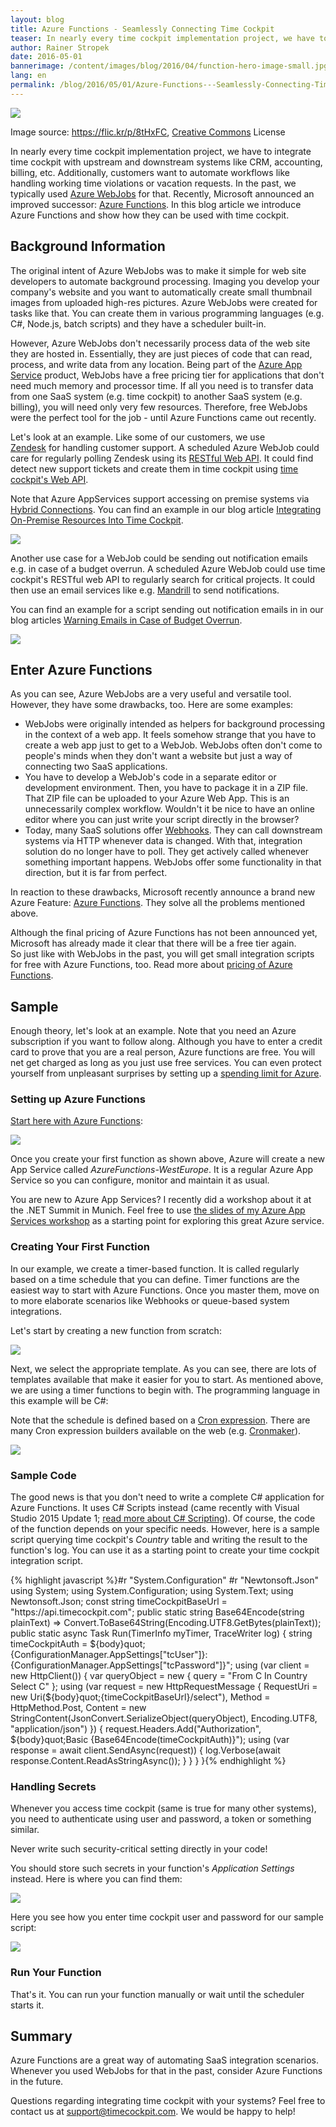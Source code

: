 ```yaml
---
layout: blog
title: Azure Functions - Seamlessly Connecting Time Cockpit
teaser: In nearly every time cockpit implementation project, we have to integrate time cockpit with upstream and downstream systems like CRM, accounting, billing, etc. Additionally, customers want to automate workflows like handling working time violations or vacation requests. In the past, we typically used Azure WebJobs for that. Recently, Microsoft announced an improved successor -  Azure Functions. In this blog article we introduce Azure Functions and show how they can be used with time cockpit.
author: Rainer Stropek
date: 2016-05-01
bannerimage: /content/images/blog/2016/04/function-hero-image-small.jpg
lang: en
permalink: /blog/2016/05/01/Azure-Functions---Seamlessly-Connecting-Time-Cockpit
---
```


<p xmlns="http://www.w3.org/1999/xhtml">
  <img src="{{site.baseurl}}/content/images/blog/2016/04/function-hero-image.jpg" />
</p><p class="imageCaption" xmlns="http://www.w3.org/1999/xhtml">Image source: <a href="https://flic.kr/p/8tHxFC" target="_blank">https://flic.kr/p/8tHxFC</a>, <a href="https://creativecommons.org/licenses/by/2.0/" target="_blank">Creative Commons</a> License</p><p xmlns="http://www.w3.org/1999/xhtml">In nearly every time cockpit implementation project, we have to integrate time cockpit with upstream and downstream systems like CRM, accounting, billing, etc. Additionally, customers want to automate workflows like handling working time violations or vacation requests. In the past, we typically used <a href="https://azure.microsoft.com/en-us/documentation/articles/web-sites-create-web-jobs/" target="_blank">Azure WebJobs</a> for that. Recently, Microsoft announced an improved successor: <a href="https://azure.microsoft.com/en-us/services/functions/" target="_blank">Azure Functions</a>. In this blog article we introduce Azure Functions and show how they can be used with time cockpit.</p><h2 xmlns="http://www.w3.org/1999/xhtml">Background Information</h2><p xmlns="http://www.w3.org/1999/xhtml">The original intent of Azure WebJobs was to make it simple for web site developers to automate background processing. Imaging you develop your company's website and you want to automatically create small thumbnail images from uploaded high-res pictures. Azure WebJobs were created for tasks like that. You can create them in various programming languages (e.g. C#, Node.js, batch scripts) and they have a scheduler built-in.</p><p xmlns="http://www.w3.org/1999/xhtml">However, Azure WebJobs don't necessarily process data of the web site they are hosted in. Essentially, they are just pieces of code that can read, process, and write data from any location. Being part of the <a href="https://azure.microsoft.com/en-us/services/app-service/" target="_blank">Azure App Service</a> product, WebJobs have a free pricing tier for applications that don't need much memory and processor time. If all you need is to transfer data from one SaaS system (e.g. time cockpit) to another SaaS system (e.g. billing), you will need only very few resources. Therefore, free WebJobs were the perfect tool for the job - until Azure Functions came out recently.</p><p xmlns="http://www.w3.org/1999/xhtml">Let's look at an example. Like some of our customers, we use <a href="https://www.zendesk.com" target="_blank">Zendesk</a> for handling customer support. A scheduled Azure WebJob could care for regularly polling Zendesk using its <a href="https://developer.zendesk.com/rest_api/docs/core/introduction" target="_blank">RESTful Web API</a>. It could find detect new support tickets and create them in time cockpit using <a href="https://help.timecockpit.com/?topic=html/5d6e34c5-3b08-4fa4-baa0-45eb707b6b78.htm" target="_blank">time cockpit's Web API</a>.</p><p class="showcase" xmlns="http://www.w3.org/1999/xhtml">Note that Azure AppServices support accessing on premise systems via <a href="https://azure.microsoft.com/en-us/documentation/articles/integration-hybrid-connection-overview/" target="_blank">Hybrid Connections</a>. You can find an example in our blog article <a href="~/blog/2015/05/18/Integrating-On-Premise-Resources-Into-Time-Cockpit-" target="_blank">Integrating On-Premise Resources Into Time Cockpit</a>.</p><p xmlns="http://www.w3.org/1999/xhtml">
  <img src="{{site.baseurl}}/content/images/blog/2016/04/timecockpit-zendesk-webjob.png" />
</p><p xmlns="http://www.w3.org/1999/xhtml">Another use case for a WebJob could be sending out notification emails e.g. in case of a budget overrun. A scheduled Azure WebJob could use time cockpit's RESTful web API to regularly search for critical projects. It could then use an email services like e.g. <a href="http://mandrill.com/" target="_blank">Mandrill</a> to send notifications.</p><p class="showcase" xmlns="http://www.w3.org/1999/xhtml">You can find an example for a script sending out notification emails in in our blog articles <a href="~/blog/2014/05/30/Warning-Emails-in-Case-of-Budget-Overrun" target="_blank">Warning Emails in Case of Budget Overrun</a>.</p><p xmlns="http://www.w3.org/1999/xhtml">
  <img src="{{site.baseurl}}/content/images/blog/2016/04/time-cockpit-email-notification.png" />
</p><h2 xmlns="http://www.w3.org/1999/xhtml">Enter Azure Functions</h2><p xmlns="http://www.w3.org/1999/xhtml">As you can see, Azure WebJobs are a very useful and versatile tool. However, they have some drawbacks, too. Here are some examples:</p><ul xmlns="http://www.w3.org/1999/xhtml">
  <li>WebJobs were originally intended as helpers for background processing in the context of a web app. It feels somehow strange that you have to create a web app just to get to a WebJob. WebJobs often don't come to people's minds when they don't want a website but just a way of connecting two SaaS applications.</li>
  <li>You have to develop a WebJob's code in a separate editor or development environment. Then, you have to package it in a ZIP file. That ZIP file can be uploaded to your Azure Web App. This is an unnecessarily complex workflow. Wouldn't it be nice to have an online editor where you can just write your script directly in the browser?</li>
  <li>Today, many SaaS solutions offer <a href="https://en.wikipedia.org/wiki/Webhook" target="_blank">Webhooks</a>. They can call downstream systems via HTTP whenever data is changed. With that, integration solution do no longer have to poll. They get actively called whenever something important happens. WebJobs offer some functionality in that direction, but it is far from perfect.</li>
</ul><p xmlns="http://www.w3.org/1999/xhtml">In reaction to these drawbacks, Microsoft recently announce a brand new Azure Feature: <a href="https://azure.microsoft.com/en-us/services/functions/">Azure Functions</a>. They solve all the problems mentioned above.</p><p class="showcase" xmlns="http://www.w3.org/1999/xhtml">Although the final pricing of Azure Functions has not been announced yet, Microsoft has already made it clear that there will be a free tier again. So just like with WebJobs in the past, you will get small integration scripts for free with Azure Functions, too. Read more about <a href="https://azure.microsoft.com/en-us/pricing/details/functions/" target="_blank">pricing of Azure Functions</a>.</p><h2 xmlns="http://www.w3.org/1999/xhtml">Sample</h2><p xmlns="http://www.w3.org/1999/xhtml">Enough theory, let's look at an example. Note that you need an Azure subscription if you want to follow along. Although you have to enter a credit card to prove that you are a real person, Azure functions are free. You will net get charged as long as you just use free services. You can even protect yourself from unpleasant surprises by setting up a <a href="https://azure.microsoft.com/en-us/pricing/spending-limits/" target="_blank">spending limit for Azure</a>.</p><h3 xmlns="http://www.w3.org/1999/xhtml">Setting up Azure Functions</h3><p xmlns="http://www.w3.org/1999/xhtml">
  <a href="https://functions.azure.com/signin" target="_blank">Start here with Azure Functions</a>:</p><p xmlns="http://www.w3.org/1999/xhtml">
  <img src="{{site.baseurl}}/content/images/blog/2016/04/create-first-azure-function.png?mw=1920" />
</p><p xmlns="http://www.w3.org/1999/xhtml">Once you create your first function as shown above, Azure will create a new App Service called <em>AzureFunctions-WestEurope</em>. It is a regular Azure App Service so you can configure, monitor and maintain it as usual.</p><p class="showcase" xmlns="http://www.w3.org/1999/xhtml">You are new to Azure App Services? I recently did a workshop about it at the .NET Summit in Munich. Feel free to use <a href="rstropek.github.io/DotNetSummitAzureAppServices/" target="_blank">the slides of my Azure App Services workshop</a> as a starting point for exploring this great Azure service.</p><h3 xmlns="http://www.w3.org/1999/xhtml">Creating Your First Function</h3><p xmlns="http://www.w3.org/1999/xhtml">In our example, we create a timer-based function. It is called regularly based on a time schedule that you can define. Timer functions are the easiest way to start with Azure Functions. Once you master them, move on to more elaborate scenarios like Webhooks or queue-based system integrations.</p><p xmlns="http://www.w3.org/1999/xhtml">Let's start by creating a new function from scratch:</p><p xmlns="http://www.w3.org/1999/xhtml">
  <img src="{{site.baseurl}}/content/images/blog/2016/04/create-function-step-1.png" />
</p><p xmlns="http://www.w3.org/1999/xhtml">Next, we select the appropriate template. As you can see, there are lots of templates available that make it easier for you to start. As mentioned above, we are using a timer functions to begin with. The programming language in this example will be C#:</p><p class="showcase" xmlns="http://www.w3.org/1999/xhtml">Note that the schedule is defined based on a <a href="https://en.wikipedia.org/wiki/Cron#CRON_expression" target="_blank">Cron expression</a>. There are many Cron expression builders available on the web (e.g. <a href="http://www.cronmaker.com/" target="_blank">Cronmaker</a>).</p><p xmlns="http://www.w3.org/1999/xhtml">
  <img src="{{site.baseurl}}/content/images/blog/2016/04/create-function-step-2.png" />
</p><h3 xmlns="http://www.w3.org/1999/xhtml">Sample Code</h3><p xmlns="http://www.w3.org/1999/xhtml">The good news is that you don't need to write a complete C# application for Azure Functions. It uses C# Scripts instead (came recently with Visual Studio 2015 Update 1; <a href="https://msdn.microsoft.com/en-us/magazine/mt614271.aspx" target="_blank">read more about C# Scripting</a>). Of course, the code of the function depends on your specific needs. However, here is a sample script querying time cockpit's <em>Country</em> table and writing the result to the function's log. You can use it as a starting point to create your time cockpit integration script.</p>{% highlight javascript %}#r &quot;System.Configuration&quot;&#xD;
#r &quot;Newtonsoft.Json&quot;&#xD;
&#xD;
using System;&#xD;
using System.Configuration;&#xD;
using System.Text;&#xD;
using Newtonsoft.Json; &#xD;
&#xD;
const string timeCockpitBaseUrl = &quot;https://api.timecockpit.com&quot;;&#xD;
&#xD;
public static string Base64Encode(string plainText) =&gt; Convert.ToBase64String(Encoding.UTF8.GetBytes(plainText));&#xD;
&#xD;
public static async Task Run(TimerInfo myTimer, TraceWriter log)&#xD;
{&#xD;
    string timeCockpitAuth = ${body}quot;{ConfigurationManager.AppSettings[&quot;tcUser&quot;]}:{ConfigurationManager.AppSettings[&quot;tcPassword&quot;]}&quot;;&#xD;
    using (var client = new HttpClient())&#xD;
    { &#xD;
        var queryObject = new { query = &quot;From C In Country Select C&quot; };&#xD;
        using (var request = new HttpRequestMessage&#xD;
            {&#xD;
                RequestUri = new Uri(${body}quot;{timeCockpitBaseUrl}/select&quot;),&#xD;
                Method = HttpMethod.Post,&#xD;
                Content = new StringContent(JsonConvert.SerializeObject(queryObject), Encoding.UTF8, &quot;application/json&quot;)&#xD;
            })&#xD;
        {&#xD;
            request.Headers.Add(&quot;Authorization&quot;, ${body}quot;Basic {Base64Encode(timeCockpitAuth)}&quot;);&#xD;
            &#xD;
            using (var response = await client.SendAsync(request)) &#xD;
            {&#xD;
                log.Verbose(await response.Content.ReadAsStringAsync());&#xD;
            }&#xD;
        }&#xD;
    }&#xD;
}{% endhighlight %}<h3 xmlns="http://www.w3.org/1999/xhtml">Handling Secrets</h3><p xmlns="http://www.w3.org/1999/xhtml">Whenever you access time cockpit (same is true for many other systems), you need to authenticate using user and password, a token or something similar.</p><p class="showcase" xmlns="http://www.w3.org/1999/xhtml">Never write such security-critical setting directly in your code!</p><p xmlns="http://www.w3.org/1999/xhtml">You should store such secrets in your function's <em>Application Settings</em> instead. Here is where you can find them:</p><p xmlns="http://www.w3.org/1999/xhtml">
  <img src="{{site.baseurl}}/content/images/blog/2016/04/functions-app-settings.png" />
</p><p xmlns="http://www.w3.org/1999/xhtml">Here you see how you enter time cockpit user and password for our sample script:</p><p xmlns="http://www.w3.org/1999/xhtml">
  <img src="{{site.baseurl}}/content/images/blog/2016/04/functions-user-password-settings.png" />
</p><h3 xmlns="http://www.w3.org/1999/xhtml">Run Your Function</h3><p xmlns="http://www.w3.org/1999/xhtml">That's it. You can run your function manually or wait until the scheduler starts it.</p><h2 xmlns="http://www.w3.org/1999/xhtml">Summary</h2><p xmlns="http://www.w3.org/1999/xhtml">Azure Functions are a great way of automating SaaS integration scenarios. Whenever you used WebJobs for that in the past, consider Azure Functions in the future.</p><p class="showcase" xmlns="http://www.w3.org/1999/xhtml">Questions regarding integrating time cockpit with your systems? Feel free to contact us at <a href="mailto:support@timecockpit.com">support@timecockpit.com</a>. We would be happy to help!</p>